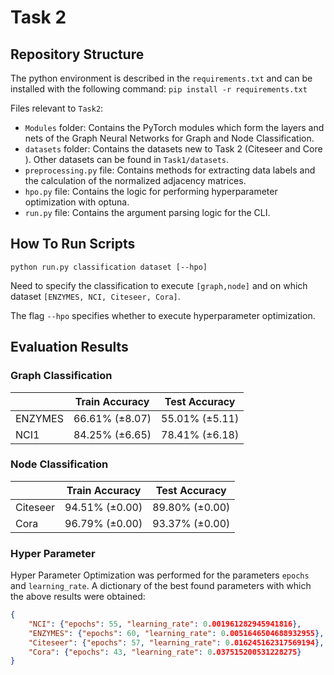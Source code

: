 # Task 2

## Repository Structure

The python environment is described in the `requirements.txt` and can be installed with the following command:
```pip install -r requirements.txt```

Files relevant to `Task2`:

* `Modules` folder: Contains the PyTorch modules which form the layers and nets of the Graph Neural Networks for Graph and Node Classification.
* `datasets` folder: Contains the datasets new to Task 2 (Citeseer and Core ). Other datasets can be found in `Task1/datasets`.
* `preprocessing.py` file: Contains methods for extracting data labels and the calculation of the normalized adjacency matrices.
* `hpo.py` file: Contains the logic for performing hyperparameter optimization with optuna.
* `run.py` file: Contains the argument parsing logic for the CLI.

## How To Run Scripts
`python run.py classification dataset [--hpo]`

Need to specify the classification to execute `[graph,node]` and on which dataset `[ENZYMES, NCI, Citeseer, Cora]`.

The flag `--hpo` specifies whether to execute hyperparameter optimization.

## Evaluation Results

### Graph Classification
|         | Train Accuracy | Test Accuracy  |
|---------|----------------|----------------|
| ENZYMES | 66.61% (±8.07) | 55.01% (±5.11) |
| NCI1    | 84.25% (±6.65) | 78.41% (±6.18) |

### Node Classification
|          | Train Accuracy | Test Accuracy  |
|----------|----------------|----------------|
| Citeseer | 94.51% (±0.00) | 89.80% (±0.00) |
| Cora     | 96.79% (±0.00) | 93.37% (±0.00) |

### Hyper Parameter
Hyper Parameter Optimization was performed for the parameters `epochs` and `learning_rate`.
A dictionary of the best found parameters with which the above results were obtained:
```json
{
    "NCI": {"epochs": 55, "learning_rate": 0.001961282945941816},
    "ENZYMES": {"epochs": 60, "learning_rate": 0.0051646504688932955},
    "Citeseer": {"epochs": 57, "learning_rate": 0.016245162317569194},
    "Cora": {"epochs": 43, "learning_rate": 0.037515200531228275}
}
```

